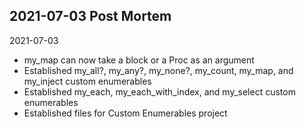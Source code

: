 2021-07-03 Post Mortem
- 

2021-07-03
- my_map can now take a block or a Proc as an argument
- Established my_all?, my_any?, my_none?, my_count, my_map, and my_inject custom enumerables
- Established my_each, my_each_with_index, and my_select custom enumerables
- Established files for Custom Enumerables project